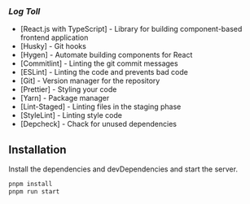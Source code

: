 ### _Log Toll_

-   [React.js with TypeScript] - Library for building component-based frontend application
-   [Husky] - Git hooks
-   [Hygen] - Automate building components for React
-   [Commitlint] - Linting the git commit messages
-   [ESLint] - Linting the code and prevents bad code
-   [Git] - Version manager for the repository
-   [Prettier] - Styling your code
-   [Yarn] - Package manager
-   [Lint-Staged] - Linting files in the staging phase
-   [StyleLint] - Linting style code
-   [Depcheck] - Chack for unused dependencies

## Installation

Install the dependencies and devDependencies and start the server.

```sh
pnpm install
pnpm run start
```
